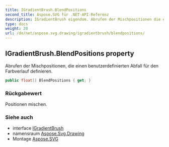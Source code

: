 ```yaml
---
title: IGradientBrush.BlendPositions
second_title: Aspose.SVG für .NET-API-Referenz
description: IGradientBrush eigendom. Abrufen der Mischpositionen die einen benutzerdefinierten Abfall für den Farbverlauf definieren.
type: docs
weight: 20
url: /de/net/aspose.svg.drawing/igradientbrush/blendpositions/
---
```

## IGradientBrush.BlendPositions property

Abrufen der Mischpositionen, die einen benutzerdefinierten Abfall für den Farbverlauf definieren.

```csharp
public float[] BlendPositions { get; }
```

### Rückgabewert

Positionen mischen.

### Siehe auch

* interface [IGradientBrush](../)
* namensraum [Aspose.Svg.Drawing](../../igradientbrush/)
* Montage [Aspose.SVG](../../../)


